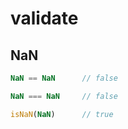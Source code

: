 # validate

## NaN

```javascript
NaN == NaN      // false

NaN === NaN     // false

isNaN(NaN)      // true
```

